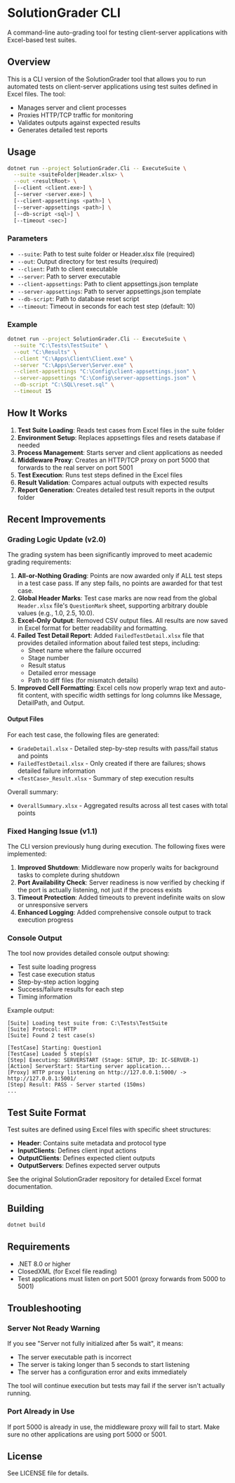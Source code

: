 # SolutionGrader CLI

A command-line auto-grading tool for testing client-server applications with Excel-based test suites.

## Overview

This is a CLI version of the SolutionGrader tool that allows you to run automated tests on client-server applications using test suites defined in Excel files. The tool:

- Manages server and client processes
- Proxies HTTP/TCP traffic for monitoring
- Validates outputs against expected results
- Generates detailed test reports

## Usage

```bash
dotnet run --project SolutionGrader.Cli -- ExecuteSuite \
  --suite <suiteFolder|Header.xlsx> \
  --out <resultRoot> \
  [--client <client.exe>] \
  [--server <server.exe>] \
  [--client-appsettings <path>] \
  [--server-appsettings <path>] \
  [--db-script <sql>] \
  [--timeout <sec>]
```

### Parameters

- `--suite`: Path to test suite folder or Header.xlsx file (required)
- `--out`: Output directory for test results (required)
- `--client`: Path to client executable
- `--server`: Path to server executable
- `--client-appsettings`: Path to client appsettings.json template
- `--server-appsettings`: Path to server appsettings.json template
- `--db-script`: Path to database reset script
- `--timeout`: Timeout in seconds for each test step (default: 10)

### Example

```bash
dotnet run --project SolutionGrader.Cli -- ExecuteSuite \
  --suite "C:\Tests\TestSuite" \
  --out "C:\Results" \
  --client "C:\Apps\Client\Client.exe" \
  --server "C:\Apps\Server\Server.exe" \
  --client-appsettings "C:\Config\client-appsettings.json" \
  --server-appsettings "C:\Config\server-appsettings.json" \
  --db-script "C:\SQL\reset.sql" \
  --timeout 15
```

## How It Works

1. **Test Suite Loading**: Reads test cases from Excel files in the suite folder
2. **Environment Setup**: Replaces appsettings files and resets database if needed
3. **Process Management**: Starts server and client applications as needed
4. **Middleware Proxy**: Creates an HTTP/TCP proxy on port 5000 that forwards to the real server on port 5001
5. **Test Execution**: Runs test steps defined in the Excel files
6. **Result Validation**: Compares actual outputs with expected results
7. **Report Generation**: Creates detailed test result reports in the output folder

## Recent Improvements

### Grading Logic Update (v2.0)

The grading system has been significantly improved to meet academic grading requirements:

1. **All-or-Nothing Grading**: Points are now awarded only if ALL test steps in a test case pass. If any step fails, no points are awarded for that test case.
2. **Global Header Marks**: Test case marks are now read from the global `Header.xlsx` file's `QuestionMark` sheet, supporting arbitrary double values (e.g., 1.0, 2.5, 10.0).
3. **Excel-Only Output**: Removed CSV output files. All results are now saved in Excel format for better readability and formatting.
4. **Failed Test Detail Report**: Added `FailedTestDetail.xlsx` file that provides detailed information about failed test steps, including:
   - Sheet name where the failure occurred
   - Stage number
   - Result status
   - Detailed error message
   - Path to diff files (for mismatch details)
5. **Improved Cell Formatting**: Excel cells now properly wrap text and auto-fit content, with specific width settings for long columns like Message, DetailPath, and Output.

#### Output Files

For each test case, the following files are generated:
- `GradeDetail.xlsx` - Detailed step-by-step results with pass/fail status and points
- `FailedTestDetail.xlsx` - Only created if there are failures; shows detailed failure information
- `<TestCase>_Result.xlsx` - Summary of step execution results

Overall summary:
- `OverallSummary.xlsx` - Aggregated results across all test cases with total points

### Fixed Hanging Issue (v1.1)

The CLI version previously hung during execution. The following fixes were implemented:

1. **Improved Shutdown**: Middleware now properly waits for background tasks to complete during shutdown
2. **Port Availability Check**: Server readiness is now verified by checking if the port is actually listening, not just if the process exists
3. **Timeout Protection**: Added timeouts to prevent indefinite waits on slow or unresponsive servers
4. **Enhanced Logging**: Added comprehensive console output to track execution progress

### Console Output

The tool now provides detailed console output showing:
- Test suite loading progress
- Test case execution status
- Step-by-step action logging
- Success/failure results for each step
- Timing information

Example output:
```
[Suite] Loading test suite from: C:\Tests\TestSuite
[Suite] Protocol: HTTP
[Suite] Found 2 test case(s)

[TestCase] Starting: Question1
[TestCase] Loaded 5 step(s)
[Step] Executing: SERVERSTART (Stage: SETUP, ID: IC-SERVER-1)
[Action] ServerStart: Starting server application...
[Proxy] HTTP proxy listening on http://127.0.0.1:5000/ -> http://127.0.0.1:5001/
[Step] Result: PASS - Server started (150ms)
...
```

## Test Suite Format

Test suites are defined using Excel files with specific sheet structures:
- **Header**: Contains suite metadata and protocol type
- **InputClients**: Defines client input actions
- **OutputClients**: Defines expected client outputs
- **OutputServers**: Defines expected server outputs

See the original SolutionGrader repository for detailed Excel format documentation.

## Building

```bash
dotnet build
```

## Requirements

- .NET 8.0 or higher
- ClosedXML (for Excel file reading)
- Test applications must listen on port 5001 (proxy forwards from 5000 to 5001)

## Troubleshooting

### Server Not Ready Warning

If you see "Server not fully initialized after 5s wait", it means:
- The server executable path is incorrect
- The server is taking longer than 5 seconds to start listening
- The server has a configuration error and exits immediately

The tool will continue execution but tests may fail if the server isn't actually running.

### Port Already in Use

If port 5000 is already in use, the middleware proxy will fail to start. Make sure no other applications are using port 5000 or 5001.

## License

See LICENSE file for details.
